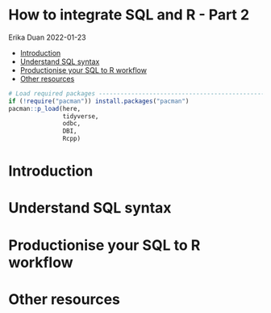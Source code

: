How to integrate SQL and R - Part 2
================
Erika Duan
2022-01-23

-   [Introduction](#introduction)
-   [Understand SQL syntax](#understand-sql-syntax)
-   [Productionise your SQL to R
    workflow](#productionise-your-sql-to-r-workflow)
-   [Other resources](#other-resources)

``` r
# Load required packages -------------------------------------------------------  
if (!require("pacman")) install.packages("pacman")
pacman::p_load(here,  
               tidyverse,
               odbc,
               DBI,
               Rcpp)   
```

# Introduction

# Understand SQL syntax

# Productionise your SQL to R workflow

# Other resources
